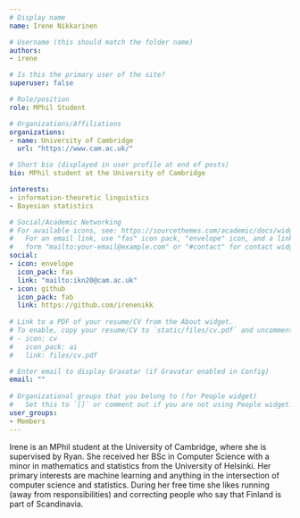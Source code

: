 ```yaml
---
# Display name
name: Irene Nikkarinen

# Username (this should match the folder name)
authors:
- irene

# Is this the primary user of the site?
superuser: false

# Role/position
role: MPhil Student

# Organizations/Affiliations
organizations:
- name: University of Cambridge
  url: "https://www.cam.ac.uk/"

# Short bio (displayed in user profile at end of posts)
bio: MPhil student at the University of Cambridge

interests:
- information-theoretic linguistics
- Bayesian statistics

# Social/Academic Networking
# For available icons, see: https://sourcethemes.com/academic/docs/widgets/#icons
#   For an email link, use "fas" icon pack, "envelope" icon, and a link in the
#   form "mailto:your-email@example.com" or "#contact" for contact widget.
social:
- icon: envelope
  icon_pack: fas
  link: "mailto:ikn20@cam.ac.uk" 
- icon: github
  icon_pack: fab
  link: https://github.com/irenenikk
  
# Link to a PDF of your resume/CV from the About widget.
# To enable, copy your resume/CV to `static/files/cv.pdf` and uncomment the lines below.  
# - icon: cv
#   icon_pack: ai
#   link: files/cv.pdf 

# Enter email to display Gravatar (if Gravatar enabled in Config)
email: ""
  
# Organizational groups that you belong to (for People widget)
#   Set this to `[]` or comment out if you are not using People widget.  
user_groups:
- Members
---
```

Irene is an MPhil student at the University of Cambridge, where she is supervised by Ryan. She received her BSc in Computer Science with a minor in mathematics and statistics from the University of Helsinki. Her primary interests are machine learning and anything in the intersection of computer science and statistics. During her free time she likes running (away from responsibilities) and correcting people who say that Finland is part of Scandinavia.
